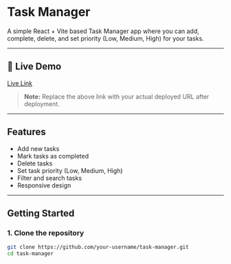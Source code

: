 # Task Manager

A simple React + Vite based Task Manager app where you can add, complete, delete, and set priority (Low, Medium, High) for your tasks.

---

## 🚀 Live Demo

[Live Link](https://task-manager-ashy-alpha.vercel.app/)

> **Note:** Replace the above link with your actual deployed URL after deployment.

---

## Features

- Add new tasks
- Mark tasks as completed
- Delete tasks
- Set task priority (Low, Medium, High)
- Filter and search tasks
- Responsive design

---

## Getting Started

### 1. Clone the repository

```bash
git clone https://github.com/your-username/task-manager.git
cd task-manager
